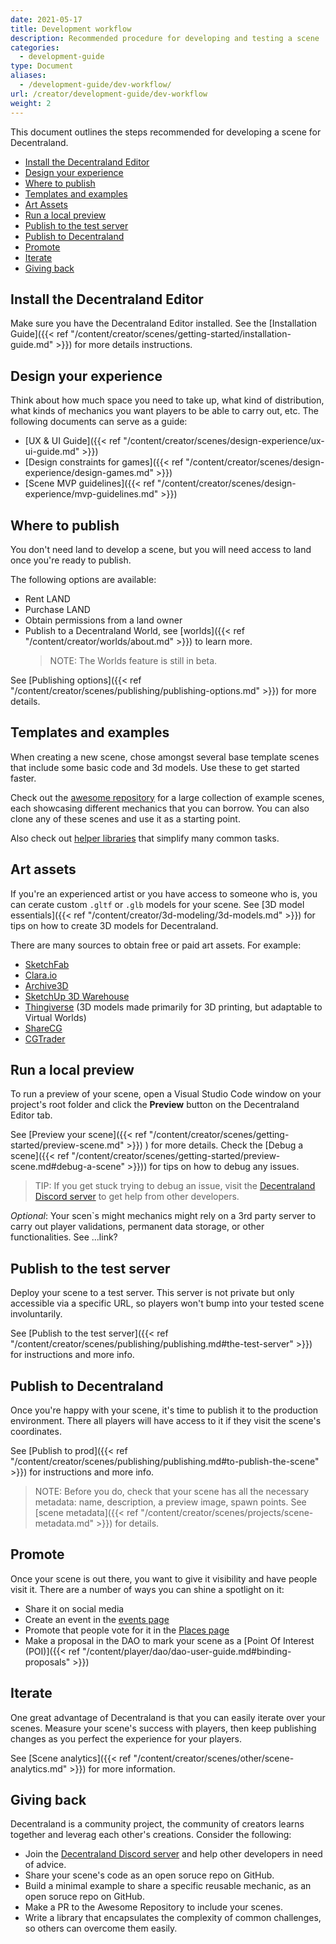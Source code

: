```yaml
---
date: 2021-05-17
title: Development workflow
description: Recommended procedure for developing and testing a scene
categories:
  - development-guide
type: Document
aliases:
  - /development-guide/dev-workflow/
url: /creator/development-guide/dev-workflow
weight: 2
---
```


This document outlines the steps recommended for developing a scene for Decentraland.

<!-- diagram? icons? -->

- [Install the Decentraland Editor](#install-the-decentraland-editor)
- [Design your experience](#design-your-experience)
- [Where to publish](#where-to-publish)
- [Templates and examples](#templates-and-examples)
- [Art Assets](#art-assets)
- [Run a local preview](#run-a-local-preview)
- [Publish to the test server](#publish-to-the-test-server)
- [Publish to Decentraland](#publish-to-decentraland)
- [Promote](#promote)
- [Iterate](#iterate)
- [Giving back](#giving-back)


## Install the Decentraland Editor

Make sure you have the Decentraland Editor installed. See the [Installation Guide]({{< ref "/content/creator/scenes/getting-started/installation-guide.md" >}}) for more details instructions.


## Design your experience

Think about how much space you need to take up, what kind of distribution, what kinds of mechanics you want players to be able to carry out, etc. The following documents can serve as a guide:


- [UX & UI Guide]({{< ref "/content/creator/scenes/design-experience/ux-ui-guide.md" >}})
- [Design constraints for games]({{< ref "/content/creator/scenes/design-experience/design-games.md" >}})
- [Scene MVP guidelines]({{< ref "/content/creator/scenes/design-experience/mvp-guidelines.md" >}})

## Where to publish

You don't need land to develop a scene, but you will need access to land once you're ready to publish.

The following options are available:

- Rent LAND
- Purchase LAND
- Obtain permissions from a land owner
- Publish to a Decentraland World, see [worlds]({{< ref "/content/creator/worlds/about.md" >}}) to learn more.
	> NOTE: The Worlds feature is still in beta.

See [Publishing options]({{< ref "/content/creator/scenes/publishing/publishing-options.md" >}}) for more details.


## Templates and examples

When creating a new scene, chose amongst several base template scenes that include some basic code and 3d models. Use these to get started faster.

Check out the [awesome repository](https://github.com/decentraland-scenes/Awesome-Repository) for a large collection of example scenes, each showcasing different mechanics that you can borrow. You can also clone any of these scenes and use it as a starting point.

Also check out [helper libraries](https://github.com/decentraland-scenes/Awesome-Repository#Libraries) that simplify many common tasks.

## Art assets

If you're an experienced artist or you have access to someone who is, you can cerate custom `.gltf` or `.glb` models for your scene. See [3D model essentials]({{< ref "/content/creator/3d-modeling/3d-models.md" >}}) for tips on how to create 3D models for Decentraland.

There are many sources to obtain free or paid art assets. For example:

- [SketchFab](https://sketchfab.com/)
- [Clara.io](https://clara.io/)
- [Archive3D](https://archive3d.net/)
- [SketchUp 3D Warehouse](https://3dwarehouse.sketchup.com/)
- [Thingiverse](https://www.thingiverse.com/) (3D models made primarily for 3D printing, but adaptable to Virtual Worlds)
- [ShareCG](https://www.sharecg.com/)
- [CGTrader](https://CGTrader.com)

## Run a local preview

To run a preview of your scene, open a Visual Studio Code window on your project's root folder and click the **Preview** button on the Decentraland Editor tab.

See [Preview your scene]({{< ref "/content/creator/scenes/getting-started/preview-scene.md" >}}) ) for more details. Check the [Debug a scene]({{< ref "/content/creator/scenes/getting-started/preview-scene.md#debug-a-scene" >}})) for tips on how to debug any issues.

> TIP: If you get stuck trying to debug an issue, visit the [Decentraland Discord server](https://dcl.gg/discord) to get help from other developers.

_Optional_: Your scen`s might mechanics might rely on a 3rd party server to carry out player validations, permanent data storage, or other functionalities. See ...link?

## Publish to the test server

Deploy your scene to a test server. This server is not private but only accessible via a specific URL, so players won't bump into your tested scene involuntarily.

See [Publish to the test server]({{< ref "/content/creator/scenes/publishing/publishing.md#the-test-server" >}}) for instructions and more info.

## Publish to Decentraland

Once you're happy with your scene, it's time to publish it to the production environment. There all players will have access to it if they visit the scene's coordinates.

See [Publish to prod]({{< ref "/content/creator/scenes/publishing/publishing.md#to-publish-the-scene" >}}) for instructions and more info.

> NOTE: Before you do, check that your scene has all the necessary metadata: name, description, a preview image, spawn points. See [scene metadata]({{< ref "/content/creator/scenes/projects/scene-metadata.md" >}}) for details.


## Promote

Once your scene is out there, you want to give it visibility and have people visit it. There are a number of ways you can shine a spotlight on it:

- Share it on social media
- Create an event in the [events page](https://events.decentraland.org/en/)
- Promote that people vote for it in the [Places page](https://places.decentraland.org/)
- Make a proposal in the DAO to mark your scene as a [Point Of Interest (POI)]({{< ref "/content/player/dao/dao-user-guide.md#binding-proposals" >}})


## Iterate

One great advantage of Decentraland is that you can easily iterate over your scenes. Measure your scene's success with players, then keep publishing changes as you perfect the experience for your players.

See [Scene analytics]({{< ref "/content/creator/scenes/other/scene-analytics.md" >}}) for more information.


## Giving back

Decentraland is a community project, the community of creators learns together and leverag each other's creations. Consider the following:

- Join the [Decentraland Discord server](https://dcl.gg/discord) and help other developers in need of advice.
- Share your scene's code as an open soruce repo on GitHub.
- Build a minimal example to share a specific reusable mechanic, as an open soruce repo on GitHub.
- Make a PR to the Awesome Repository to include your scenes.
- Write a library that encapsulates the complexity of common challenges, so others can overcome them easily.